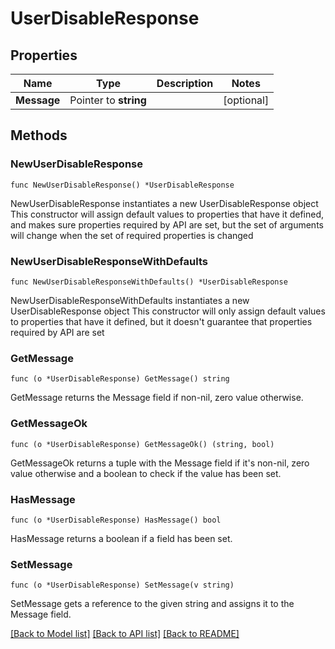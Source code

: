 # UserDisableResponse

## Properties

Name | Type | Description | Notes
------------ | ------------- | ------------- | -------------
**Message** | Pointer to **string** |  | [optional] 

## Methods

### NewUserDisableResponse

`func NewUserDisableResponse() *UserDisableResponse`

NewUserDisableResponse instantiates a new UserDisableResponse object
This constructor will assign default values to properties that have it defined,
and makes sure properties required by API are set, but the set of arguments
will change when the set of required properties is changed

### NewUserDisableResponseWithDefaults

`func NewUserDisableResponseWithDefaults() *UserDisableResponse`

NewUserDisableResponseWithDefaults instantiates a new UserDisableResponse object
This constructor will only assign default values to properties that have it defined,
but it doesn't guarantee that properties required by API are set

### GetMessage

`func (o *UserDisableResponse) GetMessage() string`

GetMessage returns the Message field if non-nil, zero value otherwise.

### GetMessageOk

`func (o *UserDisableResponse) GetMessageOk() (string, bool)`

GetMessageOk returns a tuple with the Message field if it's non-nil, zero value otherwise
and a boolean to check if the value has been set.

### HasMessage

`func (o *UserDisableResponse) HasMessage() bool`

HasMessage returns a boolean if a field has been set.

### SetMessage

`func (o *UserDisableResponse) SetMessage(v string)`

SetMessage gets a reference to the given string and assigns it to the Message field.


[[Back to Model list]](../README.md#documentation-for-models) [[Back to API list]](../README.md#documentation-for-api-endpoints) [[Back to README]](../README.md)


